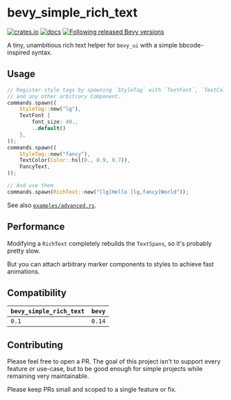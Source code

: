 # bevy_simple_rich_text

[![crates.io](https://img.shields.io/crates/v/bevy_simple_rich_text.svg)](https://crates.io/crates/bevy_simple_rich_text)
[![docs](https://docs.rs/bevy_simple_rich_text/badge.svg)](https://docs.rs/bevy_simple_rich_text)
[![Following released Bevy versions](https://img.shields.io/badge/Bevy%20tracking-released%20version-lightblue)](https://bevyengine.org/learn/book/plugin-development/#main-branch-tracking)

A tiny, unambitious rich text helper for `bevy_ui` with a simple bbcode-inspired syntax.

## Usage

```rust
// Register style tags by spawning `StyleTag` with `TextFont`, `TextColor`,
// and any other arbitrary Component.
commands.spawn((
    StyleTag::new("lg"),
    TextFont {
        font_size: 40.,
        ..default()
    },
));
commands.spawn((
    StyleTag::new("fancy"),
    TextColor(Color::hsl(0., 0.9, 0.7)),
    FancyText,
));

// And use them
commands.spawn(RichText::new("[lg]Hello [lg,fancy]World"));
```

See also [`examples/advanced.rs`](./examples/advanced.rs).

## Performance

Modifying a `RichText` completely rebuilds the `TextSpans`, so it's probably pretty slow.

But you can attach arbitrary marker components to styles to achieve fast animations.

## Compatibility

| `bevy_simple_rich_text`  | `bevy` |
| :--                      | :--    |
| `0.1`                    | `0.14` |

## Contributing

Please feel free to open a PR. The goal of this project isn't to support every feature or use-case, but to be good enough for simple projects while remaining very maintainable.

Please keep PRs small and scoped to a single feature or fix.
